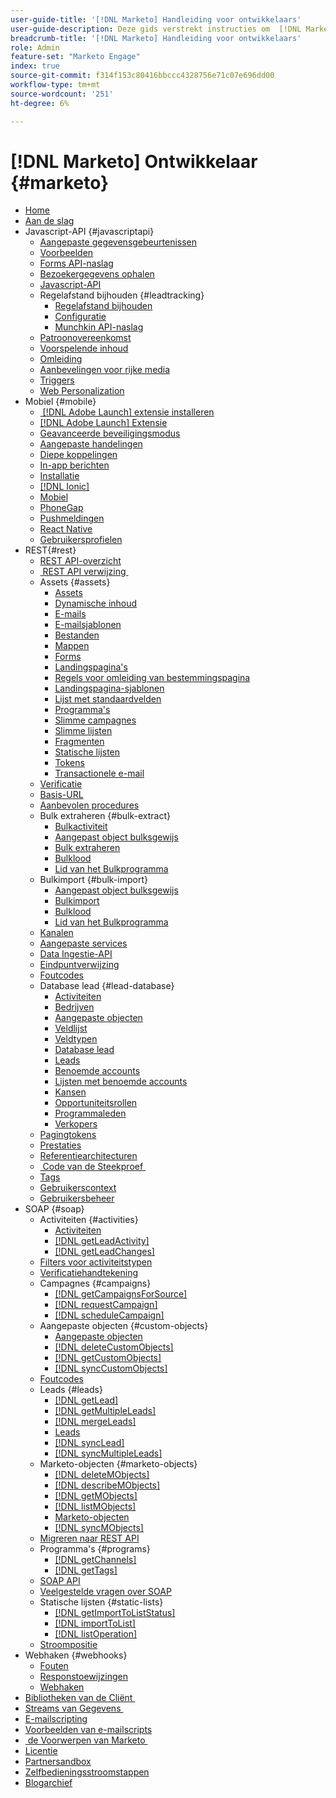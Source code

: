 ```yaml
---
user-guide-title: '[!DNL Marketo] Handleiding voor ontwikkelaars'
user-guide-description: Deze gids verstrekt instructies om  [!DNL Marketo]  APIs te gebruiken.
breadcrumb-title: '[!DNL Marketo] Handleiding voor ontwikkelaars'
role: Admin
feature-set: "Marketo Engage"
index: true
source-git-commit: f314f153c80416bbccc4328756e71c07e696dd00
workflow-type: tm+mt
source-wordcount: '251'
ht-degree: 6%

---
```



# [!DNL Marketo] Ontwikkelaar {#marketo}

- [Home](home.md)
- [Aan de slag](getting-started.md)
- Javascript-API {#javascriptapi}
   - [Aangepaste gegevensgebeurtenissen](javascript-api/custom-data-events.md)
   - [Voorbeelden](javascript-api/examples.md)
   - [Forms API-naslag](javascript-api/forms-api-reference.md)
   - [Bezoekergegevens ophalen](javascript-api/get-visitor-data.md)
   - [Javascript-API](javascript-api/javascript-api.md)
   - Regelafstand bijhouden {#leadtracking}
      - [Regelafstand bijhouden](javascript-api/lead-tracking.md)
      - [Configuratie](javascript-api/configuration.md)
      - [Munchkin API-naslag](javascript-api/api-reference.md)
   - [Patroonovereenkomst](javascript-api/pattern-match.md)
   - [Voorspelende inhoud](javascript-api/predictive-content.md)
   - [Omleiding](javascript-api/redirect.md)
   - [Aanbevelingen voor rijke media](javascript-api/rich-media-recommendation.md)
   - [Triggers](javascript-api/triggers.md)
   - [Web Personalization](javascript-api/web-personalization.md)
- Mobiel {#mobile}
   - [&#x200B; [!DNL Adobe Launch]  extensie installeren](mobile/adobe-launch-extension-installation.md)
   - [[!DNL Adobe Launch] Extensie](mobile/adobe-launch-extension.md)
   - [Geavanceerde beveiligingsmodus](mobile/advanced-security-access-mode.md)
   - [Aangepaste handelingen](mobile/custom-actions.md)
   - [Diepe koppelingen](mobile/enabling-deep-links-in-your-app.md)
   - [In-app berichten](mobile/in-app-messages.md)
   - [Installatie](mobile/installation.md)
   - [[!DNL Ionic]](mobile/ionic.md)
   - [Mobiel](mobile/mobile.md)
   - [PhoneGap](mobile/phonegap.md)
   - [Pushmeldingen](mobile/push-notifications.md)
   - [React Native](mobile/react-native.md)
   - [Gebruikersprofielen](mobile/user-profiles.md)
- REST{#rest}
   - [REST API-overzicht](rest-api/rest-api.md)
   - [&#x200B; REST API verwijzing &#x200B;](https://developer.adobe.com/marketo-apis/)
   - Assets {#assets}
      - [Assets](rest-api/assets.md)
      - [Dynamische inhoud](rest-api/dynamic-content.md)
      - [E-mails](rest-api/emails.md)
      - [E-mailsjablonen](rest-api/email-templates.md)
      - [Bestanden](rest-api/files.md)
      - [Mappen](rest-api/folders.md)
      - [Forms](rest-api/forms.md)
      - [Landingspagina&#39;s](rest-api/landing-pages.md)
      - [Regels voor omleiding van bestemmingspagina](rest-api/landing-page-redirect-rules.md)
      - [Landingspagina-sjablonen](rest-api/landing-page-templates.md)
      - [Lijst met standaardvelden](rest-api/list-of-standard-fields.md)
      - [Programma&#39;s](rest-api/programs.md)
      - [Slimme campagnes](rest-api/smart-campaigns.md)
      - [Slimme lijsten](rest-api/smart-lists.md)
      - [Fragmenten](rest-api/snippets.md)
      - [Statische lijsten](rest-api/static-lists.md)
      - [Tokens](rest-api/tokens.md)
      - [Transactionele e-mail](rest-api/transactional-email.md)
   - [Verificatie](rest-api/authentication.md)
   - [Basis-URL](rest-api/base-url.md)
   - [Aanbevolen procedures](rest-api/marketo-integration-best-practices.md)
   - Bulk extraheren {#bulk-extract}
      - [Bulkactiviteit](rest-api/bulk-activity-extract.md)
      - [Aangepast object bulksgewijs](rest-api/bulk-custom-object-extract.md)
      - [Bulk extraheren](rest-api/bulk-extract.md)
      - [Bulklood](rest-api/bulk-lead-extract.md)
      - [Lid van het Bulkprogramma](rest-api/bulk-program-member-extract.md)
   - Bulkimport {#bulk-import}
      - [Aangepast object bulksgewijs](rest-api/bulk-custom-object-import.md)
      - [Bulkimport](rest-api/bulk-import.md)
      - [Bulklood](rest-api/bulk-lead-import.md)
      - [Lid van het Bulkprogramma](rest-api/bulk-program-member-import.md)
   - [Kanalen](rest-api/channels.md)
   - [Aangepaste services](rest-api/custom-services.md)
   - [Data Ingestie-API](rest-api/data-ingestion.md)
   - [Eindpuntverwijzing](rest-api/endpoint-reference.md)
   - [Foutcodes](rest-api/error-codes.md)
   - Database lead {#lead-database}
      - [Activiteiten](rest-api/activities.md)
      - [Bedrijven](rest-api/companies.md)
      - [Aangepaste objecten](rest-api/custom-objects.md)
      - [Veldlijst](rest-api/fields.md)
      - [Veldtypen](rest-api/field-types.md)
      - [Database lead](rest-api/lead-database.md)
      - [Leads](rest-api/leads.md)
      - [Benoemde accounts](rest-api/named-accounts.md)
      - [Lijsten met benoemde accounts](rest-api/named-account-lists.md)
      - [Kansen](rest-api/opportunities.md)
      - [Opportuniteitsrollen](rest-api/opportunity-roles.md)
      - [Programmaleden](rest-api/program-members.md)
      - [Verkopers](rest-api/sales-persons.md)
   - [Pagingtokens](rest-api/paging-tokens.md)
   - [Prestaties](rest-api/performance.md)
   - [Referentiearchitecturen](rest-api/reference-architectures.md)
   - [&#x200B; Code van de Steekproef &#x200B;](https://github.com/Marketo/REST-Sample-Code)
   - [Tags](rest-api/tags.md)
   - [Gebruikerscontext](rest-api/user-context.md)
   - [Gebruikersbeheer](rest-api/user-management.md)
- SOAP {#soap}
   - Activiteiten {#activities}
      - [Activiteiten](soap-api/activities.md)
      - [[!DNL getLeadActivity]](soap-api/getleadactivity.md)
      - [[!DNL getLeadChanges]](soap-api/getleadchanges.md)
   - [Filters voor activiteitstypen](soap-api/activity-type-filters.md)
   - [Verificatiehandtekening](soap-api/authentication-signature.md)
   - Campagnes {#campaigns}
      - [[!DNL getCampaignsForSource]](soap-api/getcampaignsforsource.md)
      - [[!DNL requestCampaign]](soap-api/requestcampaign.md)
      - [[!DNL scheduleCampaign]](soap-api/schedulecampaign.md)
   - Aangepaste objecten {#custom-objects}
      - [Aangepaste objecten](soap-api/custom-objects.md)
      - [[!DNL deleteCustomObjects]](soap-api/deletecustomobjects.md)
      - [[!DNL getCustomObjects]](soap-api/getcustomobjects.md)
      - [[!DNL syncCustomObjects]](soap-api/synccustomobjects.md)
   - [Foutcodes](soap-api/error-codes.md)
   - Leads {#leads}
      - [[!DNL getLead]](soap-api/getlead.md)
      - [[!DNL getMultipleLeads]](soap-api/getmultipleleads.md)
      - [[!DNL mergeLeads]](soap-api/mergeleads.md)
      - [Leads](soap-api/leads.md)
      - [[!DNL syncLead]](soap-api/synclead.md)
      - [[!DNL syncMultipleLeads]](soap-api/syncmultipleleads.md)
   - Marketo-objecten {#marketo-objects}
      - [[!DNL deleteMObjects]](soap-api/deletemobjects.md)
      - [[!DNL describeMObjects]](soap-api/describemobject.md)
      - [[!DNL getMObjects]](soap-api/getmobjects.md)
      - [[!DNL listMObjects]](soap-api/listmobjects.md)
      - [Marketo-objecten](soap-api/marketo-objects.md)
      - [[!DNL syncMObjects]](soap-api/syncmobjects.md)
   - [Migreren naar REST API](soap-api/migration.md)
   - Programma&#39;s {#programs}
      - [[!DNL getChannels]](soap-api/getchannels.md)
      - [[!DNL getTags]](soap-api/gettags.md)
   - [SOAP API](soap-api/soap-api.md)
   - [Veelgestelde vragen over SOAP](soap-api/soap-faq.md)
   - Statische lijsten {#static-lists}
      - [[!DNL getImportToListStatus]](soap-api/getimporttoliststatus.md)
      - [[!DNL importToList]](soap-api/importtolist.md)
      - [[!DNL listOperation]](soap-api/listoperation.md)
   - [Stroompositie](soap-api/stream-position.md)
- Webhaken {#webhooks}
   - [Fouten](webhooks/errors.md)
   - [Responstoewijzingen](webhooks/response-mappings.md)
   - [Webhaken](webhooks/webhooks.md)
- [&#x200B; Bibliotheken van de Cliënt &#x200B;](https://github.com/Marketo/Community-Supported-Client-Libraries)
- [&#x200B; Streams van Gegevens &#x200B;](https://developer.adobe.com/events/docs/guides/using/marketo/marketo-data-streams)
- [E-mailscripting](email-scripting.md)
- [Voorbeelden van e-mailscripts](examples.md)
- [&#x200B; de Voorwerpen van Marketo &#x200B;](marketo-objects.md)
- [Licentie](api-license.md)
- [Partnersandbox](partner-sandbox.md)
- [Zelfbedieningsstroomstappen](self-service-flow-steps.md)
- [Blogarchief](blog.md)

